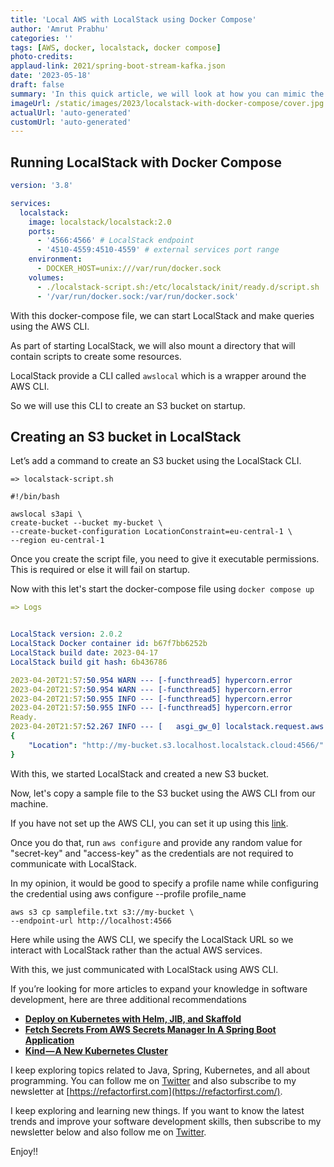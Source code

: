 ```yaml
---
title: 'Local AWS with LocalStack using Docker Compose'
author: 'Amrut Prabhu'
categories: ''
tags: [AWS, docker, localstack, docker compose]
photo-credits:
applaud-link: 2021/spring-boot-stream-kafka.json
date: '2023-05-18'
draft: false
summary: 'In this quick article, we will look at how you can mimic the behavior of communicating with AWS locally using LocalStack with docker-compose.'
imageUrl: /static/images/2023/localstack-with-docker-compose/cover.jpg
actualUrl: 'auto-generated'
customUrl: 'auto-generated'
---
```


## Running LocalStack with Docker Compose

```yaml
version: '3.8'

services:
  localstack:
    image: localstack/localstack:2.0
    ports:
      - '4566:4566' # LocalStack endpoint
      - '4510-4559:4510-4559' # external services port range
    environment:
      - DOCKER_HOST=unix:///var/run/docker.sock
    volumes:
      - ./localstack-script.sh:/etc/localstack/init/ready.d/script.sh
      - '/var/run/docker.sock:/var/run/docker.sock'
```

With this docker-compose file, we can start LocalStack and make queries using the AWS CLI.

As part of starting LocalStack, we will also mount a directory that will contain scripts to create some resources.

LocalStack provide a CLI called `awslocal` which is a wrapper around the AWS CLI.

So we will use this CLI to create an S3 bucket on startup.

## Creating an S3 bucket in LocalStack

Let’s add a command to create an S3 bucket using the LocalStack CLI.

```shell
=> localstack-script.sh

#!/bin/bash

awslocal s3api \
create-bucket --bucket my-bucket \
--create-bucket-configuration LocationConstraint=eu-central-1 \
--region eu-central-1
```

Once you create the script file, you need to give it executable permissions. This is required or else it will fail on startup.

Now with this let's start the docker-compose file using `docker compose up`

```yaml
=> Logs


LocalStack version: 2.0.2
LocalStack Docker container id: b67f7bb6252b
LocalStack build date: 2023-04-17
LocalStack build git hash: 6b436786

2023-04-20T21:57:50.954 WARN --- [-functhread5] hypercorn.error            : ASGI Framework Lifespan error, continuing without Lifespan support
2023-04-20T21:57:50.954 WARN --- [-functhread5] hypercorn.error            : ASGI Framework Lifespan error, continuing without Lifespan support
2023-04-20T21:57:50.955 INFO --- [-functhread5] hypercorn.error            : Running on https://0.0.0.0:4566 (CTRL + C to quit)
2023-04-20T21:57:50.955 INFO --- [-functhread5] hypercorn.error            : Running on https://0.0.0.0:4566 (CTRL + C to quit)
Ready.
2023-04-20T21:57:52.267 INFO --- [   asgi_gw_0] localstack.request.aws     : AWS s3.CreateBucket => 200
{
    "Location": "http://my-bucket.s3.localhost.localstack.cloud:4566/"
}
```

With this, we started LocalStack and created a new S3 bucket.

Now, let's copy a sample file to the S3 bucket using the AWS CLI from our machine.

If you have not set up the AWS CLI, you can set it up using this [link](https://docs.aws.amazon.com/cli/latest/userguide/getting-started-install.html).

Once you do that, run `aws configure` and provide any random value for "secret-key" and "access-key" as the credentials are not required to communicate with LocalStack.

In my opinion, it would be good to specify a profile name while configuring the credential using aws configure --profile profile_name

```shell
aws s3 cp samplefile.txt s3://my-bucket \
--endpoint-url http://localhost:4566
```

Here while using the AWS CLI, we specify the LocalStack URL so we interact with LocalStack rather than the actual AWS services.

With this, we just communicated with LocalStack using AWS CLI.

If you’re looking for more articles to expand your knowledge in software development, here are three additional recommendations

- [**Deploy on Kubernetes with Helm, JIB, and Skaffold**](https://refactorfirst.com/deploy-application-on-kubernetes-with-skaffold-helm-jib)
- [**Fetch Secrets From AWS Secrets Manager In A Spring Boot Application**](https://refactorfirst.com/spring-boot-fetch-secrets-from-aws-secrets-manager)
- [**Kind — A New Kubernetes Cluster**](https://refactorfirst.com/kind-kubernetes-cluster)

I keep exploring topics related to Java, Spring, Kubernetes, and all about programming. You can follow me on [Twitter](https://twitter.com/amrutprabhu42) and also subscribe to my newsletter at [https://refactorfirst.com](https://refactorfirst.com/).

I keep exploring and learning new things. If you want to know the latest trends and improve your software development skills, then subscribe to my newsletter below and also follow me on [Twitter](https://twitter.com/amrutprabhu42).

Enjoy!!
